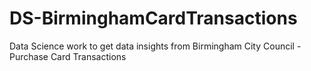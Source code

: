 # DS-BirminghamCardTransactions
Data Science work to get data insights from Birmingham City Council - Purchase Card Transactions
